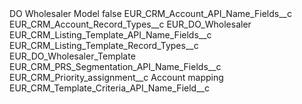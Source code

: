 <?xml version="1.0" encoding="UTF-8"?>
<CustomMetadata xmlns="http://soap.sforce.com/2006/04/metadata" xmlns:xsi="http://www.w3.org/2001/XMLSchema-instance" xmlns:xsd="http://www.w3.org/2001/XMLSchema">
    <label>DO Wholesaler Model</label>
    <protected>false</protected>
    <values>
        <field>EUR_CRM_Account_API_Name_Fields__c</field>
        <value xsi:nil="true"/>
    </values>
    <values>
        <field>EUR_CRM_Account_Record_Types__c</field>
        <value xsi:type="xsd:string">EUR_DO_Wholesaler</value>
    </values>
    <values>
        <field>EUR_CRM_Listing_Template_API_Name_Fields__c</field>
        <value xsi:nil="true"/>
    </values>
    <values>
        <field>EUR_CRM_Listing_Template_Record_Types__c</field>
        <value xsi:type="xsd:string">EUR_DO_Wholesaler_Template</value>
    </values>
    <values>
        <field>EUR_CRM_PRS_Segmentation_API_Name_Fields__c</field>
        <value xsi:nil="true"/>
    </values>
    <values>
        <field>EUR_CRM_Priority_assignment__c</field>
        <value xsi:type="xsd:string">Account mapping</value>
    </values>
    <values>
        <field>EUR_CRM_Template_Criteria_API_Name_Field__c</field>
        <value xsi:nil="true"/>
    </values>
</CustomMetadata>

